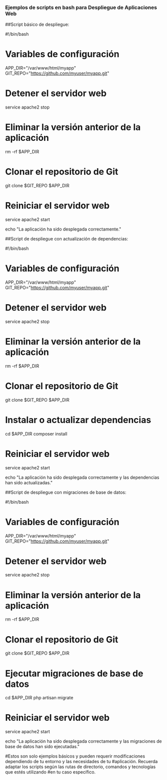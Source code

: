 ### Ejemplos de scripts en bash para Despliegue de Aplicaciones Web


##Script básico de despliegue:

#!/bin/bash

# Variables de configuración
APP_DIR="/var/www/html/myapp"
GIT_REPO="https://github.com/myuser/myapp.git"

# Detener el servidor web
service apache2 stop

# Eliminar la versión anterior de la aplicación
rm -rf $APP_DIR

# Clonar el repositorio de Git
git clone $GIT_REPO $APP_DIR

# Reiniciar el servidor web
service apache2 start

echo "La aplicación ha sido desplegada correctamente."


##Script de despliegue con actualización de dependencias:

#!/bin/bash

# Variables de configuración
APP_DIR="/var/www/html/myapp"
GIT_REPO="https://github.com/myuser/myapp.git"

# Detener el servidor web
service apache2 stop

# Eliminar la versión anterior de la aplicación
rm -rf $APP_DIR

# Clonar el repositorio de Git
git clone $GIT_REPO $APP_DIR

# Instalar o actualizar dependencias
cd $APP_DIR
composer install

# Reiniciar el servidor web
service apache2 start

echo "La aplicación ha sido desplegada correctamente y las dependencias han sido actualizadas."


##Script de despliegue con migraciones de base de datos:

#!/bin/bash

# Variables de configuración
APP_DIR="/var/www/html/myapp"
GIT_REPO="https://github.com/myuser/myapp.git"

# Detener el servidor web
service apache2 stop

# Eliminar la versión anterior de la aplicación
rm -rf $APP_DIR

# Clonar el repositorio de Git
git clone $GIT_REPO $APP_DIR

# Ejecutar migraciones de base de datos
cd $APP_DIR
php artisan migrate

# Reiniciar el servidor web
service apache2 start

echo "La aplicación ha sido desplegada correctamente y las migraciones de base de datos han sido ejecutadas."


#Estos son solo ejemplos básicos y pueden requerir modificaciones dependiendo de tu entorno y las necesidades de tu #aplicación. Recuerda adaptar los scripts según las rutas de directorio, comandos y tecnologías que estés utilizando #en tu caso específico.

